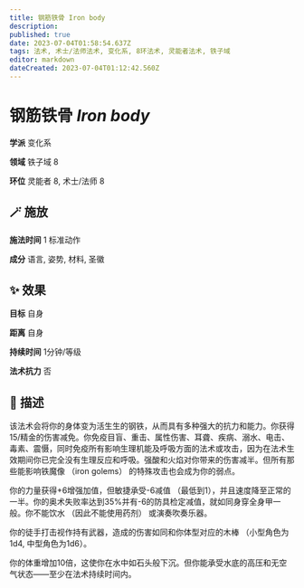 ```yaml
---
title: 钢筋铁骨 Iron body
description: 
published: true
date: 2023-07-04T01:58:54.637Z
tags: 法术, 术士/法师法术, 变化系, 8环法术, 灵能者法术, 铁子域
editor: markdown
dateCreated: 2023-07-04T01:12:42.560Z
---
```


# **钢筋铁骨** *Iron body*

**学派** 变化系 

**领域** 铁子域 8

**环位** 灵能者 8, 术士/法师 8

## 🪄 施放

**施法时间** 1 标准动作

**成分** 语言, 姿势, 材料, 圣徽

## ✨ 效果 

**目标** 自身 

**距离** 自身  

**持续时间** 1分钟/等级 

**法术抗力** 否

## 📖 描述

该法术会将你的身体变为活生生的钢铁，从而具有多种强大的抗力和能力。你获得15/精金的伤害减免。你免疫目盲、重击、属性伤害、耳聋、疾病、溺水、电击、毒素、震慑，同时免疫所有影响生理机能及呼吸方面的法术或攻击，因为在法术生效期间你已完全没有生理反应和呼吸。强酸和火焰对你带来的伤害减半。但所有那些能影响铁魔像 （iron golems） 的特殊攻击也会成为你的弱点。

你的力量获得+6增强加值，但敏捷承受-6减值 （最低到1），并且速度降至正常的一半。你的奥术失败率达到35%并有-6的防具检定减值，就如同身穿全身甲一般。你不能饮水 （因此不能使用药剂） 或演奏吹奏乐器。

你的徒手打击视作持有武器，造成的伤害如同和你体型对应的木棒 （小型角色为1d4, 中型角色为1d6）。

你的体重增加10倍，这使你在水中如石头般下沉。但你能承受水底的高压和无空气状态——至少在法术持续时间内。
    